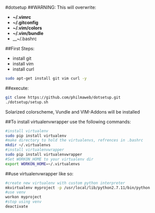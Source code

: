 #dotsetup
##WARNING: This will overwrite:
* __~/.vimrc__
* __~/.gitconfig__
* __~/.vim/colors__
* __~/.vim/bundle__
* __~/.bashrc

##First Steps:
* install git
* install vim
* install curl 

```bash
sudo apt-get install git vim curl -y
```

##execute:
```bash
git clone https://github.com/philmaweb/dotsetup.git
./dotsetup/setup.sh
```
Solarized colorscheme, Vundle and VIM-Addons will be installed 

##To install virtualenvwrapper use the following commands:

```bash
#install virtualenv
sudo pip install virtualenv
#make directory to hold the virtualenvs, refrences in .bashrc
mkdir ~/.virtualenvs
#install virtualenvwrapper
sudo pip install virtualenvwrapper
#Set WORKON_HOME to your virtualenv dir
export WORKON_HOME=~/.virtualenvs
```

##use virtualenvwrapper like so:
```bash
#create new virtualenv with custom python interpreter
mkvirtualenv myproject -p /usr/local/lib/python2.7.11/bin/python
#use venv
workon myproject
#stop using venv
deactivate
```
